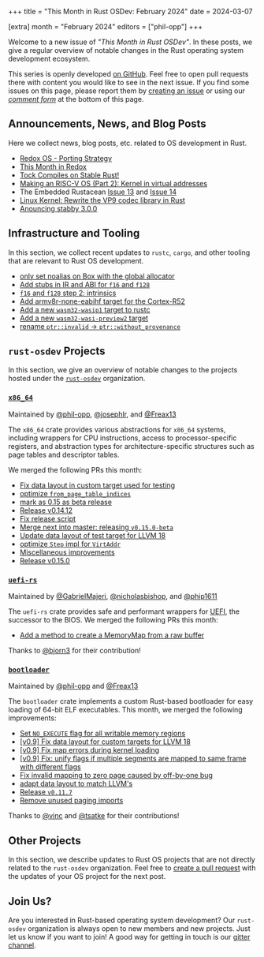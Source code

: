 +++
title = "This Month in Rust OSDev: February 2024"
date = 2024-03-07

[extra]
month = "February 2024"
editors = ["phil-opp"]
+++

Welcome to a new issue of _"This Month in Rust OSDev"_. In these posts, we give a regular overview of notable changes in the Rust operating system development ecosystem.

<!-- more -->

This series is openly developed [on GitHub](https://github.com/rust-osdev/homepage/). Feel free to open pull requests there with content you would like to see in the next issue. If you find some issues on this page, please report them by [creating an issue](https://github.com/rust-osdev/homepage/issues/new) or using our <a href="#comment-form">_comment form_</a> at the bottom of this page.

<!--
    This is a draft for the upcoming "This Month in Rust OSDev (February 2024)" post.
    Feel free to create pull requests against the `next` branch to add your
    content here.
    Please take a look at the past posts on https://rust-osdev.com/ to see the
    general structure of these posts.
-->

## Announcements, News, and Blog Posts

Here we collect news, blog posts, etc. related to OS development in Rust.

<!--
Please follow this template:

- [Title](https://example.com)
  - (optional) Some additional context
-->

- [Redox OS - Porting Strategy](https://www.redox-os.org/news/porting-strategy/)
- [This Month in Redox](https://redox-os.org/news/this-month-240229/)
- [Tock Compiles on Stable Rust!](https://tockos.org/blog/2024/talking-tock-55/)
- [Making an RISC-V OS (Part 2): Kernel in virtual addresses](https://traxys.me/riscv_os_2.html)
- The Embedded Rustacean [Issue 13](https://www.theembeddedrustacean.com/p/the-embedded-rustacean-issue-13) and [Issue 14](https://www.theembeddedrustacean.com/p/the-embedded-rustacean-issue-14)
- [Linux Kernel: Rewrite the VP9 codec library in Rust](https://lore.kernel.org/lkml/20240227215146.46487-1-daniel.almeida@collabora.com/)
- [Anouncing stabby 3.0.0](https://www.reddit.com/r/rust/comments/1amjknw/anouncing_stabby_300_and_rustconf_video_available/)

## Infrastructure and Tooling

In this section, we collect recent updates to `rustc`, `cargo`, and other tooling that are relevant to Rust OS development.

<!--
    Please use the following template:

- [Title](https://example.com)
  - (optional) Some additional context
-->

- [only set noalias on Box with the global allocator](https://github.com/rust-lang/rust/pull/122018)
- [Add stubs in IR and ABI for `f16` and `f128`](https://github.com/rust-lang/rust/pull/121728)
- [`f16` and `f128` step 2: intrinsics](https://github.com/rust-lang/rust/pull/121841)
- [Add armv8r-none-eabihf target for the Cortex-R52](https://github.com/rust-lang/rust/pull/110482)
- [Add a new `wasm32-wasip1` target to rustc](https://github.com/rust-lang/rust/pull/120468)
- [Add a new `wasm32-wasi-preview2` target](https://github.com/rust-lang/rust/pull/119616)
- [rename `ptr::invalid` -> `ptr::without_provenance`](https://github.com/rust-lang/rust/pull/117658)

## `rust-osdev` Projects

In this section, we give an overview of notable changes to the projects hosted under the [`rust-osdev`](https://github.com/rust-osdev/about) organization.

<!--
    Please use the following template:

    ### [`repo_name`](https://github.com/rust-osdev/repo_name)
    <span class="maintainers">Maintained by [@maintainer_1](https://github.com/maintainer_1)</span>

    The `repo_name` crate ...<<short introduction>>...

    We merged the following changes this month:
    <<changelog, either in list or text form>>
-->


### [`x86_64`](https://github.com/rust-osdev/x86_64)
<span class="maintainers">Maintained by [@phil-opp](https://github.com/phil-opp), [@josephlr](https://github.com/orgs/rust-osdev/people/josephlr), and [@Freax13](https://github.com/orgs/rust-osdev/people/Freax13)</span>

The `x86_64` crate provides various abstractions for `x86_64` systems, including wrappers for CPU instructions, access to processor-specific registers, and abstraction types for architecture-specific structures such as page tables and descriptor tables.

We merged the following PRs this month:

- [Fix data layout in custom target used for testing](https://github.com/rust-osdev/x86_64/pull/454)
- [optimize `from_page_table_indices`](https://github.com/rust-osdev/x86_64/pull/456)
- [mark as 0.15 as beta release](https://github.com/rust-osdev/x86_64/pull/455)
- [Release v0.14.12](https://github.com/rust-osdev/x86_64/pull/457)
- [Fix release script](https://github.com/rust-osdev/x86_64/pull/459)
- [Merge next into master: releasing `v0.15.0-beta`](https://github.com/rust-osdev/x86_64/pull/458)
- [Update data layout of test target for LLVM 18](https://github.com/rust-osdev/x86_64/pull/460)
- [optimize `Step` impl for `VirtAddr`](https://github.com/rust-osdev/x86_64/pull/462)
- [Miscellaneous improvements](https://github.com/rust-osdev/x86_64/pull/464)
- [Release v0.15.0](https://github.com/rust-osdev/x86_64/pull/463)


### [`uefi-rs`](https://github.com/rust-osdev/uefi-rs)
<span class="maintainers">Maintained by [@GabrielMajeri](https://github.com/GabrielMajeri), [@nicholasbishop](https://github.com/nicholasbishop), and [@phip1611](https://github.com/phip1611)</span>

The `uefi-rs` crate provides safe and performant wrappers for [UEFI](https://en.wikipedia.org/wiki/Unified_Extensible_Firmware_Interface), the successor to the BIOS. We merged the following PRs this month:


<!--
- [chore(deps): lock file maintenance](https://github.com/rust-osdev/uefi-rs/pull/1067)
- [chore(deps): update crate-ci/typos action to v1.18.0](https://github.com/rust-osdev/uefi-rs/pull/1066)
- [fix(deps): update rust crate itertools to v0.12.1](https://github.com/rust-osdev/uefi-rs/pull/1063)
- [fix(deps): update rust crate ureq to v2.9.4](https://github.com/rust-osdev/uefi-rs/pull/1065)
- [chore(deps): update crate-ci/typos action to v1.18.2](https://github.com/rust-osdev/uefi-rs/pull/1069)
- [fix(deps): update rust crate tempfile to v3.10.0](https://github.com/rust-osdev/uefi-rs/pull/1072)
- [fix(deps): update rust crate ureq to v2.9.5](https://github.com/rust-osdev/uefi-rs/pull/1070)
- [fix(deps): update rust crate syn to v2.0.49](https://github.com/rust-osdev/uefi-rs/pull/1075)
- [chore(deps): update dorny/paths-filter action to v3](https://github.com/rust-osdev/uefi-rs/pull/1078)
- [fix(deps): update rust crate ureq to v2.9.6](https://github.com/rust-osdev/uefi-rs/pull/1076)
- [fix(deps): update rust crate anyhow to v1.0.80](https://github.com/rust-osdev/uefi-rs/pull/1079)
- [fix(deps): update rust crate serde_json to v1.0.114](https://github.com/rust-osdev/uefi-rs/pull/1080)
- [fix(deps): update rust crate crates-index to v2.6.0](https://github.com/rust-osdev/uefi-rs/pull/1083)
- [fix(deps): update rust crate syn to v2.0.50](https://github.com/rust-osdev/uefi-rs/pull/1082)
-->

- [Add a method to create a MemoryMap from a raw buffer](https://github.com/rust-osdev/uefi-rs/pull/1074)

Thanks to [@bjorn3](https://github.com/bjorn3) for their contribution!


### [`bootloader`](https://github.com/rust-osdev/bootloader)
<span class="maintainers">Maintained by [@phil-opp](https://github.com/phil-opp) and [@Freax13](https://github.com/orgs/rust-osdev/people/Freax13)</span>

The `bootloader` crate implements a custom Rust-based bootloader for easy loading of 64-bit ELF executables. This month, we merged the following improvements:

- [Set `NO_EXECUTE` flag for all writable memory regions](https://github.com/rust-osdev/bootloader/pull/409)
- [[v0.9] Fix data layout for custom targets for LLVM 18](https://github.com/rust-osdev/bootloader/pull/421)
- [[v0.9] Fix map errors during kernel loading](https://github.com/rust-osdev/bootloader/pull/422)
- [[v0.9] Fix: unify flags if multiple segments are mapped to same frame with different flags](https://github.com/rust-osdev/bootloader/pull/423)
- [Fix invalid mapping to zero page caused by off-by-one bug](https://github.com/rust-osdev/bootloader/pull/424)
- [adapt data layout to match LLVM's](https://github.com/rust-osdev/bootloader/pull/420)
- [Release `v0.11.7`](https://github.com/rust-osdev/bootloader/pull/426)
- [Remove unused paging imports](https://github.com/rust-osdev/bootloader/pull/430)

Thanks to [@vinc](https://github.com/vinc) and [@tsatke](https://github.com/tsatke) for their contributions!

## Other Projects

In this section, we describe updates to Rust OS projects that are not directly related to the `rust-osdev` organization. Feel free to [create a pull request](https://github.com/rust-osdev/homepage/pulls) with the updates of your OS project for the next post.

<!--
    Please use the following template:

    ### [`owner_name/repo_name`](https://github.com/rust-osdev/owner_name/repo_name)
    <span class="maintainers">(Section written by [@your_github_name](https://github.com/your_github_name))</span>

    ...<<your project updates>>...
-->

## Join Us?

Are you interested in Rust-based operating system development? Our `rust-osdev` organization is always open to new members and new projects. Just let us know if you want to join! A good way for getting in touch is our [gitter channel](https://gitter.im/rust-osdev/Lobby).
